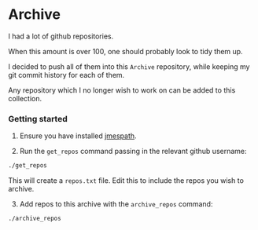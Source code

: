 # Archive

I had a lot of github repositories.

When this amount is over 100, one should probably look to tidy them up.

I decided to push all of them into this `Archive` repository, while keeping my git commit history for each of them.

Any repository which I no longer wish to work on can be added to this collection.

### Getting started

1. Ensure you have installed [jmespath](https://github.com/jmespath/jp).

2. Run the `get_repos` command passing in the relevant github username:

```bash
./get_repos
```

This will create a `repos.txt` file. Edit this to include the repos you wish to archive.

3. Add repos to this archive with the `archive_repos` command:

```bash
./archive_repos
```
